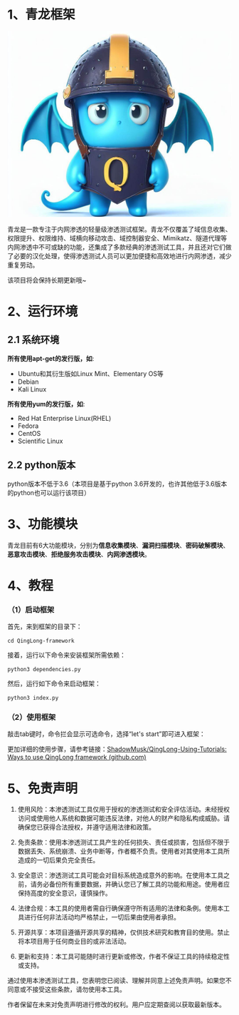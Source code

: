 # 1、青龙框架

![logo](readme.assets/logo.jpg)

青龙是一款专注于内网渗透的轻量级渗透测试框架。青龙不仅覆盖了域信息收集、权限提升、权限维持、域横向移动攻击、域控制器安全、Mimikatz、隧道代理等内网渗透中不可或缺的功能，还集成了多款经典的渗透测试工具，并且还对它们做了必要的汉化处理，使得渗透测试人员可以更加便捷和高效地进行内网渗透，减少重复劳动。

该项目将会保持长期更新哦~

# 2、运行环境

## 2.1 系统环境

**所有使用apt-get的发行版，如**:

- Ubuntu和其衍生版如Linux Mint、Elementary OS等
- Debian
- Kali Linux

**所有使用yum的发行版，如**:

- Red Hat Enterprise Linux(RHEL)
- Fedora
- CentOS
- Scientific Linux

## 2.2 python版本

python版本不低于3.6（本项目是基于python 3.6开发的，也许其他低于3.6版本的python也可以运行该项目）

# 3、功能模块          

青龙目前有6大功能模块，分别为**信息收集模块**、**漏洞扫描模块**、**密码破解模块**、**恶意攻击模块**、**拒绝服务攻击模块**、**内网渗透模块**。

# 4、教程

### （1）启动框架

首先，来到框架的目录下：

```shell
cd QingLong-framework
```

接着，运行以下命令来安装框架所需依赖：                         

```shell
python3 dependencies.py
```

然后，运行如下命令来启动框架：

```shell
python3 index.py
```

### （2）使用框架

敲击tab键时，命令拦会显示可选命令，选择“let's start”即可进入框架：

更加详细的使用步骤，请参考链接：[ShadowMusk/QingLong-Using-Tutorials: Ways to use QingLong framework (github.com)](https://github.com/ShadowMusk/QingLong-Using-Tutorials)

# 5、免责声明

1. 使用风险：本渗透测试工具仅用于授权的渗透测试和安全评估活动。未经授权访问或使用他人系统和数据可能违反法律，对他人的财产和隐私构成威胁。请确保您已获得合法授权，并遵守适用法律和政策。

2. 免责条款：使用本渗透测试工具产生的任何损失、责任或损害，包括但不限于数据丢失、系统崩溃、业务中断等，作者概不负责。使用者对其使用本工具所造成的一切后果负完全责任。

3. 安全意识：渗透测试工具可能会对目标系统造成意外的影响。在使用本工具之前，请务必备份所有重要数据，并确认您已了解工具的功能和用途。使用者应保持高度的安全意识，谨慎操作。

4. 法律合规：本工具的使用者需自行确保遵守所有适用的法律和条例。使用本工具进行任何非法活动均严格禁止，一切后果由使用者承担。

5. 开源共享：本项目遵循开源共享的精神，仅供技术研究和教育目的使用。禁止将本项目用于任何商业目的或非法活动。

6. 更新和支持：本工具可能随时进行更新或修改，作者不保证工具的持续稳定性或支持。

通过使用本渗透测试工具，您表明您已阅读、理解并同意上述免责声明。如果您不同意或不接受这些条款，请勿使用本工具。

作者保留在未来对免责声明进行修改的权利。用户应定期查阅以获取最新版本。
